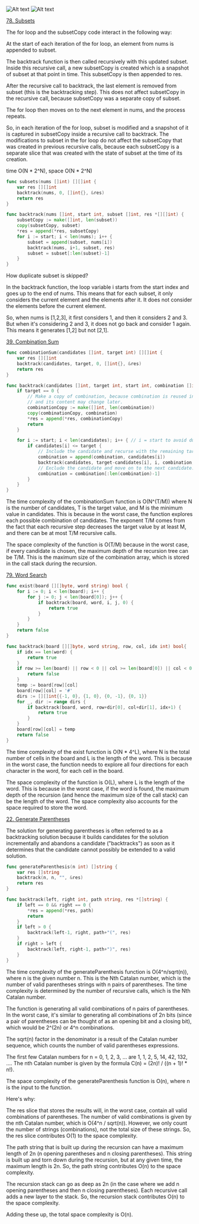 ![Alt text](images/backtracking.png)
![Alt text](images/Sudoku_solved_by_bactracking.gif)

[78. Subsets](https://leetcode.com/problems/subsets/description/)

The for loop and the subsetCopy code interact in the following way:

At the start of each iteration of the for loop, an element from nums is appended to subset.

The backtrack function is then called recursively with this updated subset. Inside this recursive call, a new subsetCopy is created which is a snapshot of subset at that point in time. This subsetCopy is then appended to res.

After the recursive call to backtrack, the last element is removed from subset (this is the backtracking step). This does not affect subsetCopy in the recursive call, because subsetCopy was a separate copy of subset.

The for loop then moves on to the next element in nums, and the process repeats.

So, in each iteration of the for loop, subset is modified and a snapshot of it is captured in subsetCopy inside a recursive call to backtrack. The modifications to subset in the for loop do not affect the subsetCopy that was created in previous recursive calls, because each subsetCopy is a separate slice that was created with the state of subset at the time of its creation.

time O(N * 2^N), space O(N * 2^N)

```go
func subsets(nums []int) [][]int {
    var res [][]int
    backtrack(nums, 0, []int{}, &res)
    return res
}

func backtrack(nums []int, start int, subset []int, res *[][]int) {
    subsetCopy := make([]int, len(subset))
    copy(subsetCopy, subset)
    *res = append(*res, subsetCopy)
    for i := start; i < len(nums); i++ {
        subset = append(subset, nums[i])
        backtrack(nums, i+1, subset, res)
        subset = subset[:len(subset)-1]
    }
}
```

How duplicate subset is skipped?

In the backtrack function, the loop variable i starts from the start index and goes up to the end of nums. This means that for each subset, it only considers the current element and the elements after it. It does not consider the elements before the current element.

So, when nums is [1,2,3], it first considers 1, and then it considers 2 and 3. But when it's considering 2 and 3, it does not go back and consider 1 again. This means it generates [1,2] but not [2,1].

[39. Combination Sum](https://leetcode.com/problems/combination-sum/)

```go
func combinationSum(candidates []int, target int) [][]int {
    var res [][]int
    backtrack(candidates, target, 0, []int{}, &res)
    return res
}

func backtrack(candidates []int, target int, start int, combination []int, res *[][]int) {
    if target == 0 {
        // Make a copy of combination, because combination is reused in the recursion
        // and its content may change later.
        combinationCopy := make([]int, len(combination))
        copy(combinationCopy, combination)
        *res = append(*res, combinationCopy)
        return
    }

    for i := start; i < len(candidates); i++ { // i = start to avoid duplicate combinations
        if candidates[i] <= target {
            // Include the candidate and recurse with the remaining target.
            combination = append(combination, candidates[i])
            backtrack(candidates, target-candidates[i], i, combination, res)
            // Exclude the candidate and move on to the next candidate.
            combination = combination[:len(combination)-1]
        }
    }
}
```

The time complexity of the combinationSum function is O(N^(T/M)) where N is the number of candidates, T is the target value, and M is the minimum value in candidates. This is because in the worst case, the function explores each possible combination of candidates. The exponent T/M comes from the fact that each recursive step decreases the target value by at least M, and there can be at most T/M recursive calls.

The space complexity of the function is O(T/M) because in the worst case, if every candidate is chosen, the maximum depth of the recursion tree can be T/M. This is the maximum size of the combination array, which is stored in the call stack during the recursion.

[79. Word Search](https://leetcode.com/problems/word-search/)

```go
func exist(board [][]byte, word string) bool {
    for i := 0; i < len(board); i++ {
        for j := 0; j < len(board[0]); j++ {
            if backtrack(board, word, i, j, 0) {
                return true
            }
        }
    }
    return false
}

func backtrack(board [][]byte, word string, row, col, idx int) bool{
    if idx == len(word) {
        return true
    }
    if row >= len(board) || row < 0 || col >= len(board[0]) || col < 0 || board[row][col] != word[idx] {
        return false
    }
    temp := board[row][col]
    board[row][col] = '#'
    dirs := [][]int{{-1, 0}, {1, 0}, {0, -1}, {0, 1}}
    for _, dir := range dirs {
        if backtrack(board, word, row+dir[0], col+dir[1], idx+1) {
            return true
        }
    }
    board[row][col] = temp
    return false
}
```

The time complexity of the exist function is O(N * 4^L), where N is the total number of cells in the board and L is the length of the word. This is because in the worst case, the function needs to explore all four directions for each character in the word, for each cell in the board.

The space complexity of the function is O(L), where L is the length of the word. This is because in the worst case, if the word is found, the maximum depth of the recursion (and hence the maximum size of the call stack) can be the length of the word. The space complexity also accounts for the space required to store the word.

[22. Generate Parentheses](http://leetcode.com/problems/generate-parentheses/)

The solution for generating parentheses is often referred to as a backtracking solution because it builds candidates for the solution incrementally and abandons a candidate ("backtracks") as soon as it determines that the candidate cannot possibly be extended to a valid solution.

```go
func generateParenthesis(n int) []string {
    var res []string
    backtrack(n, n, "", &res)
    return res
}

func backtrack(left, right int, path string, res *[]string) {
    if left == 0 && right == 0 {
        *res = append(*res, path)
        return
    }
    if left > 0 {
        backtrack(left-1, right, path+"(", res)
    }
    if right > left {
        backtrack(left, right-1, path+")", res)
    }
}
```

The time complexity of the generateParenthesis function is O(4^n/sqrt(n)), where n is the given number n. This is the Nth Catalan number, which is the number of valid parentheses strings with n pairs of parentheses. The time complexity is determined by the number of recursive calls, which is the Nth Catalan number.

The function is generating all valid combinations of n pairs of parentheses. In the worst case, it's similar to generating all combinations of 2n bits (since a pair of parentheses can be thought of as an opening bit and a closing bit), which would be 2^(2n) or 4^n combinations.

The sqrt(n) factor in the denominator is a result of the Catalan number sequence, which counts the number of valid parentheses expressions.

The first few Catalan numbers for n = 0, 1, 2, 3, ... are 1, 1, 2, 5, 14, 42, 132, .... The nth Catalan number is given by the formula C(n) = (2n)! / ((n + 1)! * n!).

The space complexity of the generateParenthesis function is O(n), where n is the input to the function.

Here's why:

The res slice that stores the results will, in the worst case, contain all valid combinations of parentheses. The number of valid combinations is given by the nth Catalan number, which is O(4^n / sqrt(n)). However, we only count the number of strings (combinations), not the total size of these strings. So, the res slice contributes O(1) to the space complexity.

The path string that is built up during the recursion can have a maximum length of 2n (n opening parentheses and n closing parentheses). This string is built up and torn down during the recursion, but at any given time, the maximum length is 2n. So, the path string contributes O(n) to the space complexity.

The recursion stack can go as deep as 2n (in the case where we add n opening parentheses and then n closing parentheses). Each recursive call adds a new layer to the stack. So, the recursion stack contributes O(n) to the space complexity.

Adding these up, the total space complexity is O(n).


